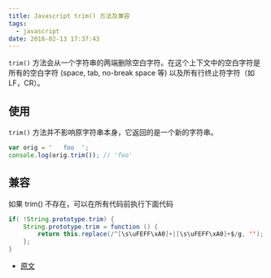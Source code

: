 ```yaml
---
title: Javascript trim() 方法及兼容
tags:
  - javascript
date: 2018-02-13 17:37:43
---
```



`trim()` 方法会从一个字符串的两端删除空白字符。在这个上下文中的空白字符是所有的空白字符 (space, tab, no-break space 等) 以及所有行终止符字符（如 LF，CR）。

<!-- more --><!-- toc -->
## 使用
`trim()` 方法并不影响原字符串本身，它返回的是一个新的字符串。
```javascript
var orig = '   foo  ';
console.log(orig.trim()); // 'foo'
```

## 兼容
如果 trim() 不存在，可以在所有代码前执行下面代码
```java
if( !String.prototype.trim) {
    String.prototype.trim = function () {
        return this.replace(/^[\s\uFEFF\xA0]+|[\s\uFEFF\xA0]+$/g, '');
    };
}
```

- [原文](https://developer.mozilla.org/zh-CN/docs/Web/JavaScript/Reference/Global_Objects/String/Trim)
